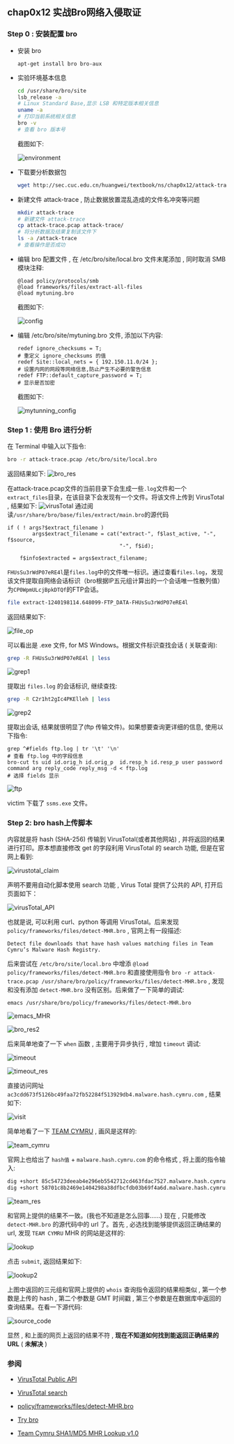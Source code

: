## chap0x12 实战Bro网络入侵取证

### Step 0 : 安装配置 bro

- 安装 bro

  ```
  apt-get install bro bro-aux
  ```

- 实验环境基本信息

  ```bash
  cd /usr/share/bro/site 
  lsb_release -a
  # Linux Standard Base,显示 LSB 和特定版本相关信息
  uname -a
  # 打印当前系统相关信息
  bro -v
  # 查看 bro 版本号
  ```

  截图如下: 

  ![environment](image/environment.jpg)

- 下载要分析数据包

  ```bash
  wget http://sec.cuc.edu.cn/huangwei/textbook/ns/chap0x12/attack-trace.pcap
  ```

- 新建文件 attack-trace , 防止数据放置混乱造成的文件名冲突等问题

  ```bash
  mkdir attack-trace 
  # 新建文件 attack-trace
  cp attack-trace.pcap attack-trace/
  # 将分析数据及结果复制该文件下
  ls -a /attack-trace
  # 查看操作是否成功
  ```

- 编辑 bro 配置文件 , 在 /etc/bro/site/local.bro 文件末尾添加 , 同时取消 SMB 模块注释:

  ```bro
  @load policy/protocols/smb
  @load frameworks/files/extract-all-files
  @load mytuning.bro
  ```

  截图如下:

  ![config](image/local_config.jpg)

- 编辑 /etc/bro/site/mytuning.bro 文件, 添加以下内容:

  ```Bro
  redef ignore_checksums = T;
  # 重定义 ignore_checksums 的值
  redef Site::local_nets = { 192.150.11.0/24 };
  # 设置内网的网段等网络信息,防止产生不必要的警告信息 
  redef FTP::default_capture_password = T;
  # 显示是否加密
  ```

  截图如下:

  ![mytunning_config](image/mytunning_config.jpg)



### Step 1 : 使用 Bro 进行分析

在 Terminal 中输入以下指令:

```bash
bro -r attack-trace.pcap /etc/bro/site/local.bro
```

返回结果如下:
![bro_res](image/bro_res.jpg)

在attack-trace.pcap文件的当前目录下会生成一些`.log`文件和一个`extract_files`目录，在该目录下会发现有一个文件。将该文件上传到 VirusTotal , 结果如下:
![virusTotal](image/virusTotal.jpg)
通过阅读`/usr/share/bro/base/files/extract/main.bro`的源代码

```bro
if ( ! args?$extract_filename )
        args$extract_filename = cat("extract-", f$last_active, "-", f$source,
                                    "-", f$id);

    f$info$extracted = args$extract_filename;
```

`FHUsSu3rWdP07eRE4l`是`files.log`中的文件唯一标识。通过查看`files.log`，发现该文件提取自网络会话标识（bro根据IP五元组计算出的一个会话唯一性散列值）为`CP0WpmULcjBpkDTQf`的FTP会话。

```bash
file extract-1240198114.648099-FTP_DATA-FHUsSu3rWdP07eRE4l
```

返回结果如下:

![file_op](image/file_op.jpg)

可以看出是 .exe 文件, for MS Windows。根据文件标识查找会话 ( 关联查询):

```bash
grep -R FHUsSu3rWdP07eRE4l | less
```

![grep1](image/grep1.jpg)

提取出 `files.log` 的会话标识, 继续查找:

```bash
grep -R C2r1ht2gIc4PKElleh | less
```

![grep2](image/grep2.jpg)

提取出会话, 结果就很明显了(ftp 传输文件)。如果想要查询更详细的信息, 使用以下指令:

```
grep ^#fields ftp.log | tr '\t' '\n'
# 查看 ftp.log 中的字段信息
bro-cut ts uid id.orig_h id.orig_p  id.resp_h id.resp_p user password command arg reply_code reply_msg -d < ftp.log
# 选择 fields 显示
```

![ftp](image/ftp.jpg)

victim 下载了 `ssms.exe` 文件。



### Step 2:  bro hash上传脚本

内容就是将 hash (SHA-256) 传输到 VirusTotal(或者其他网站) , 并将返回的结果进行打印。原本想直接修改 get 的字段利用  VirusTotal 的 search 功能, 但是在官网上看到:

![virustotal_claim](image/virustotal_claim.png)

声明不要用自动化脚本使用 search 功能 ,  Virus Total 提供了公共的 API, 打开后页面如下：

![virusTotal_API](image/virusTotal_API.jpg)

也就是说, 可以利用 curl、python 等调用 VirusTotal。后来发现 `policy/frameworks/files/detect-MHR.bro` , 官网上有一段描述:

```
Detect file downloads that have hash values matching files in Team Cymru’s Malware Hash Registry.
```

  后来尝试在 `/etc/bro/site/local.bro` 中增添 `@load policy/frameworks/files/detect-MHR.bro` 和直接使用指令 `bro -r attack-trace.pcap /usr/share/bro/policy/frameworks/files/detect-MHR.bro` , 发现和没有添加 `detect-MHR.bro` 没有区别。后来做了一下简单的调试:

```
emacs /usr/share/bro/policy/frameworks/files/detect-MHR.bro
```

![emacs_MHR](image/emacs_MHR.jpg)

![bro_res2](image/bro_res2.jpg)

后来简单地查了一下 `when` 函数 , 主要用于异步执行 ,  增加 `timeout` 调试:

![timeout](image/timeout.jpg)

![timeout_res](image/timeout_res.jpg)

直接访问网址 `ac3cdd673f5126bc49faa72fb52284f513929db4.malware.hash.cymru.com` , 结果如下:

![visit](image/visit.jpg)

简单地看了一下 [TEAM CYMRU](https://www.team-cymru.com/mhr.html) , 画风是这样的:

![team_cymru](image/team_cymru.jpg)

官网上也给出了 `hash值` + `malware.hash.cymru.com` 的命令格式 , 将上面的指令输入:

```bash
dig +short 85c54723deeab4e296eb5542712cd463fdac7527.malware.hash.cymru.com A
dig +short 58701c8b2469e1404298a38dfbcfdb03b69f4a6d.malware.hash.cymru.com TXT
```

![team_res](image/team_res.jpg)

和官网上提供的结果不一致。(我也不知道是怎么回事......) 现在 , 只能修改 `detect-MHR.bro` 的源代码中的 url 了。首先 , 必选找到能够提供返回正确结果的 url, 发现 `TEAM CYMRU`  MHR 的网站是这样的:

![lookup](image/lookup.jpg)

点击 `submit`, 返回结果如下:

![lookup2](image/lookup2.jpg)

上图中返回的三元组和官网上提供的 `whois` 查询指令返回的结果相类似 , 第一个参数是上传的 hash , 第二个参数是 GMT 时间戳 , 第三个参数是在数据库中返回的查询结果。在看一下源代码:

![source_code](image/source_code.jpg)

显然 , 和上面的网页上返回的结果不符 , **现在不知道如何找到能返回正确结果的 URL** ( **未解决** ) 



### 参阅

- [VirusTotal Public API](https://www.virustotal.com/en/documentation/public-api/#getting-file-scans)
- [VirusTotal search](https://www.virustotal.com/en/documentation/searching/)
- [policy/frameworks/files/detect-MHR.bro](https://www.bro.org/sphinx-git/scripts/policy/frameworks/files/detect-MHR.bro.html)

- [Try bro](http://try.bro.org/#/?example=modules-log-factorial)
- [Team Cymru SHA1/MD5 MHR Lookup v1.0](http://hash.cymru.com/)